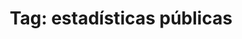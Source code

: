 ---
layout: tagpage
group_type: tag
title: "Tag: estadísticas públicas"
tag: estadisticas-publicas
---
